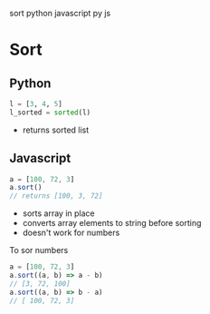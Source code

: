 sort python javascript py js

# Sort

## Python
```python
l = [3, 4, 5]
l_sorted = sorted(l)
```
- returns sorted list


## Javascript

```javascript
a = [100, 72, 3]
a.sort()
// returns [100, 3, 72]
```
- sorts array in place
- converts array elements to string before sorting
- doesn't work for numbers

To sor numbers
```javascript
a = [100, 72, 3]
a.sort((a, b) => a - b)
// [3, 72, 100]
a.sort((a, b) => b - a)
// [ 100, 72, 3]
```